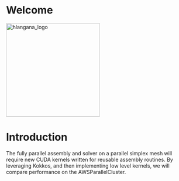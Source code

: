 # Welcome

<img width="256" height="256" alt="hlangana_logo" src="https://github.com/user-attachments/assets/ead36a86-0985-4f96-8aee-0c94506fd9d3" />


# Introduction

The fully parallel assembly and solver on a parallel simplex mesh will require new CUDA kernels written for reusable assembly routines. By leveraging Kokkos, and then implementing low level kernels, we will compare performance on the AWSParallelCluster.
